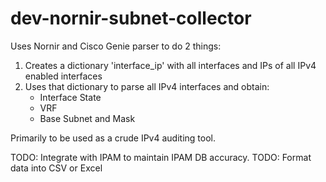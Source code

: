 # dev-nornir-subnet-collector

Uses Nornir and Cisco Genie parser to do 2 things:
1. Creates a dictionary 'interface_ip' with all interfaces and IPs of all IPv4 enabled interfaces
2. Uses that dictionary to parse all IPv4 interfaces and obtain:
    * Interface State
    * VRF
    * Base Subnet and Mask
    
 Primarily to be used as a crude IPv4 auditing tool.
 
 TODO: Integrate with IPAM to maintain IPAM DB accuracy.
 TODO: Format data into CSV or Excel